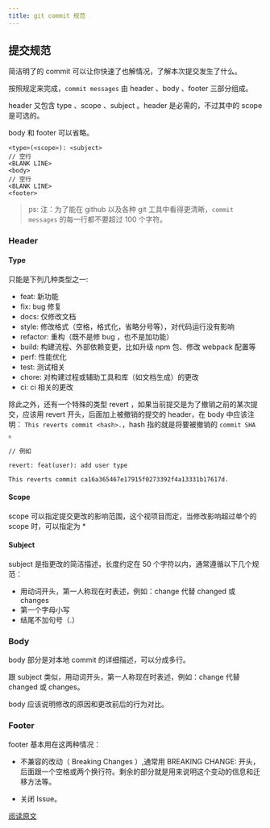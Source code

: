 ```yaml
---
title: git commit 规范
---
```


## 提交规范

简洁明了的 commit 可以让你快速了也解情况，了解本次提交发生了什么。

按照规定来完成，`commit messages` 由 header 、body 、footer 三部分组成。

header 又包含 type 、scope 、subject 。header 是必需的，不过其中的 scope 是可选的。

body 和 footer 可以省略。

```git
<type>(<scope>): <subject>
// 空行
<BLANK LINE>
<body>
// 空行
<BLANK LINE>
<footer>
```

> ps: 注：为了能在 github 以及各种 git 工具中看得更清晰，`commit messages` 的每一行都不要超过 100 个字符。

### Header 

#### Type

只能是下列几种类型之一:

- feat: 新功能
- fix: bug 修复
- docs: 仅修改文档
- style: 修改格式（空格，格式化，省略分号等），对代码运行没有影响
- refactor: 重构（既不是修 bug ，也不是加功能）
- build: 构建流程、外部依赖变更，比如升级 npm 包、修改 webpack 配置等
- perf: 性能优化
- test: 测试相关
- chore: 对构建过程或辅助工具和库（如文档生成）的更改
- ci: ci 相关的更改

除此之外，还有一个特殊的类型 revert ，如果当前提交是为了撤销之前的某次提交，应该用 revert 开头，后面加上被撤销的提交的 header，在 body 中应该注明： `This reverts commit <hash>.`，hash 指的就是将要被撤销的 `commit SHA` 。

```git
// 例如

revert: feat(user): add user type

This reverts commit ca16a365467e17915f0273392f4a13331b17617d.
```

#### Scope

scope 可以指定提交更改的影响范围，这个视项目而定，当修改影响超过单个的 scope 时，可以指定为 * 

#### Subject

subject 是指更改的简洁描述，长度约定在 50 个字符以内，通常遵循以下几个规范：

- 用动词开头，第一人称现在时表述，例如：change 代替 changed 或 changes
- 第一个字母小写
- 结尾不加句号（.）

### Body

body 部分是对本地 commit 的详细描述，可以分成多行。

跟 subject 类似，用动词开头，第一人称现在时表述，例如：change 代替 changed 或 changes。

body 应该说明修改的原因和更改前后的行为对比。

### Footer

footer 基本用在这两种情况：

- 不兼容的改动（ Breaking Changes ）,通常用 BREAKING CHANGE: 开头，后面跟一个空格或两个换行符。剩余的部分就是用来说明这个变动的信息和迁移方法等。

- 关闭 Issue。

[阅读原文](https://juejin.im/post/6854573220176068615)